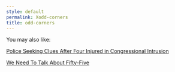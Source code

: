```yaml
---
style: default
permalink: Xodd-corners
title: odd-corners
---
```

You may also like:

[Police Seeking Clues After Four Injured in Congressional Intrusion](http://scp-wiki.net/police-seeking-clues-after-four-injured-in-congressional-int)

[We Need To Talk About Fifty-Five](http://scp-wiki.net/we-need-to-talk-about-fifty-five)
